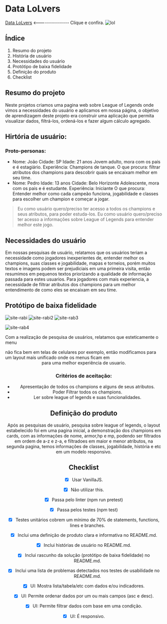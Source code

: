 # Data LoLvers

[Data LoLvers](https://lualuliz.github.io/SAP004-data-lovers/ ) <--------------- Clique e confira.
![lol](https://user-images.githubusercontent.com/57915141/91754962-b9a34080-eba0-11ea-912a-138acf92debb.png)


## Índice
1. Resumo do projeto
2. História de usuário
3. Necessidades do usuário
4. Protótipo de baixa fidelidade
4. Definição do produto
5. Checklist



## Resumo do projeto

  Neste projetos criamos uma pagina web sobre League of Legends onde vimos a necessidades do usuário e aplicamos em nossa página, o objetivo de aprendizagem deste projeto era construir uma aplicação que permita visualizar dados, filtrá-los, ordená-los e fazer algum cálculo agregado.
  
## Hirtória de usuário:
### Proto-personas:
- Nome: João Cidade: SP Idade: 21 anos Jovem adulto, mora com os pais e é estagiário. Experiência: Champions de tanque. O que procura: filtrar atributos dos champions para descobrir quais se encaixam melhor em seu time.
- Nome: Pedro Idade: 13 anos Cidade: Belo Horizonte Adolescente, mora com os pais e é estudante. Experiência: Iniciante O que procura: Entender melhor como cada campeão funciona, jogabilidade e classes para escolher um champion e começar a jogar.

>Eu como usuário quero/preciso ter acesso a todos os champions e seus atributos, para poder estuda-los.
>Eu como usuário quero/preciso ter acesso a informações sobre League of Legends para entender melhor este jogo.


  
## Necessidades do usuário

Em nossas pesquisas de usuário, relatamos que os usuários teriam a necessidade como jogadores inexperientes de,  entender melhor os champions, suas classes e jogabilidade, mapas e torneios, porém muitos textos e imagens podem ser prejudiciais em uma primeira visita, então resumimos em pequenos textos priorizando a qualidade de informação passada para estes usuarios. Para jogadores com mais experiencia, a necessidade de filtrar atributos dos champions para um melhor entendimento de como eles se encaixam em seu time.

## Protótipo de baixa fidelidade 
  ![site-rabi](https://user-images.githubusercontent.com/57915141/82377485-19af1600-99fa-11ea-8fc9-794ed5e6e00a.jpg)
   ![site-rabi2](https://user-images.githubusercontent.com/57915141/82377337-e5d3f080-99f9-11ea-9d43-636452f1980d.jpg)
   ![site-rab3](https://user-images.githubusercontent.com/57915141/82377820-a2c64d00-99fa-11ea-856e-b9d0a88ee85b.png)
 
![site-rab4](https://user-images.githubusercontent.com/57915141/82377910-bf628500-99fa-11ea-996a-721df768e7a7.png)

Com a realização de pesquisa de usuários, relatamos que esteticamente o menu <aside> não fica bem em telas de celulares por exemplo, então modificamos para um layout mais unificado onde os menus ficam em <header> para uma melhor experiência de usuario.


### Critérios de aceitação:

- Apresentação de todos os champions e alguns de seus atributos.
- Poder Filtrar todos os champions.
- Ler sobre league of legends e suas funcionalidades.




## Definição do produto

Após as pesquisas de usuário, pesquisa sobre league of legends, o layout estabelecido foi em uma pagina inicial, a demonstração dos champions em cards, com as informações de nome, armor,hp e mp, podendo ser filtrados em ordem de a-z e z-a, e filtradoes em maior e menor atributos, na segunda pagina, temos informações de classes, jogabilidade, história e etc em um modelo responsivo.



## Checklist


- [x] Usar VanillaJS.
- [x] Não utilizar this.
- [x] Passa pelo linter (npm run pretest)
- [x] Passa pelos testes (npm test)
- [x] Testes unitários cobrem um mínimo de 70% de statements, functions, lines e branches.
- [x] Inclui uma definição de produto clara e informativa no README.md.
- [x] Inclui histórias de usuário no README.md.
- [x] Inclui rascunho da solução (protótipo de baixa fidelidade) no README.md.
- [x] Inclui uma lista de problemas detectados nos testes de usabilidade no README.md.
- [x] UI: Mostra lista/tabela/etc com dados e/ou indicadores.
- [x] UI: Permite ordenar dados por um ou mais campos (asc e desc).
- [x] UI: Permite filtrar dados com base em uma condição.
- [x] UI: É responsivo.


